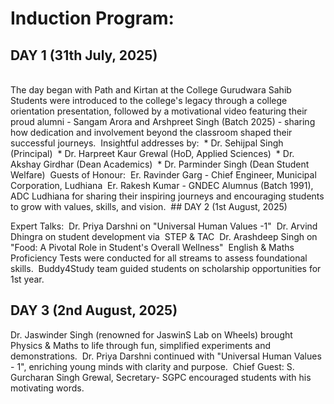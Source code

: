 # Induction Program:

## DAY 1 (31th July, 2025)
<br>
The day began with Path and Kirtan at the College Gurudwara Sahib
‎
‎Students were introduced to the college's legacy through a college orientation presentation, followed by a motivational video featuring their proud alumni - Sangam Arora and Arshpreet Singh (Batch 2025) - sharing how dedication and involvement beyond the classroom shaped their successful journeys.
‎
‎Insightful addresses by:
‎
‎* Dr. Sehijpal Singh (Principal)
‎
‎* Dr. Harpreet Kaur Grewal (HoD, Applied Sciences)
‎
‎* Dr. Akshay Girdhar (Dean Academics)
‎
‎* Dr. Parminder Singh (Dean Student Welfare)
‎
‎Guests of Honour:
‎
‎Er. Ravinder Garg - Chief Engineer, Municipal Corporation, Ludhiana
‎
‎Er. Rakesh Kumar - GNDEC Alumnus (Batch 1991), ADC Ludhiana for sharing their inspiring journeys and encouraging students to grow with values, skills, and vision.
‎
## DAY 2 (1st August, 2025)

Expert Talks:
‎
‎Dr. Priya Darshni on "Universal Human Values -1"
‎
‎Dr. Arvind Dhingra on student development via
‎
‎STEP & TAC
‎
‎Dr. Arashdeep Singh on "Food: A Pivotal Role in Student's Overall Wellness"
‎
‎English & Maths Proficiency Tests were conducted for all streams to assess foundational skills.
‎
‎Buddy4Study team guided students on scholarship opportunities for 1st year.

## DAY 3 (2nd August, 2025)

Dr. Jaswinder Singh (renowned for JaswinS Lab on Wheels) brought Physics & Maths to life through fun, simplified experiments and demonstrations.
‎
‎Dr. Priya Darshni continued with "Universal Human Values - 1", enriching young minds with clarity and purpose.
‎
‎Chief Guest: S. Gurcharan Singh Grewal, Secretary- SGPC encouraged students with his motivating words.